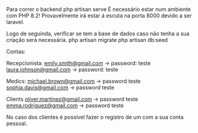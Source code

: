 Para correr o backend php artisan serve
É necessário estar num ambiente com PHP 8.2!
Provavelmente irá estar á escuta na porta 8000 devido a ser laravel.

Logo de seguinda, verificar se tem a base de dados caso não tenha a sua criação será necessária.
php artisan migrate
php artisan db:seed

Contas:

Recepcionista:
emily.smith@gmail.com -> password: teste
laura.johnson@gmail.com -> password: teste

Medics:
michael.brown@gmail.com -> password teste
sophia.davis@gmail.com -> password teste

Clients
oliver.martinez@gmail.com -> password teste
emma.rodriguez@gmail.com -> password teste

No caso dos clientes é possível fazer o registro de um com a sua conta pessoal.
